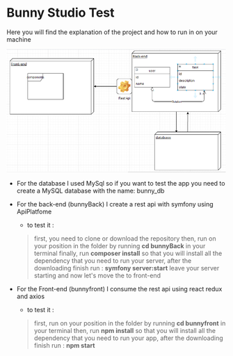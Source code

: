 # Bunny Studio Test

Here you will find the explanation of the project and how to run in on your machine

![Diagram for the architecture](./diagram.PNG)

- For the database I used MySql so if you want to test the app you need to create a MySQL database with the name: bunny_db

- For the back-end (bunnyBack) I create a rest api with symfony using ApiPlatfome
    - to test it : 
    > first, you need to clone or download the repository 
    > then, run on your position in the folder by running **cd bunnyBack** in your terminal
    > finally, run **composer install** so that you will install all the dependency that you need to run your server, after the downloading finish run : **symfony server:start**
    > leave your server starting and now let's move the to front-end

- For the Front-end (bunnyfront) I consume the rest api using react redux and axios
    - to test it :
    > first, run on your position in the folder by running **cd bunnyfront** in your terminal
    > then, run **npm install** so that you will install all the dependency that you need to run your app, after the downloading finish run : **npm start**

